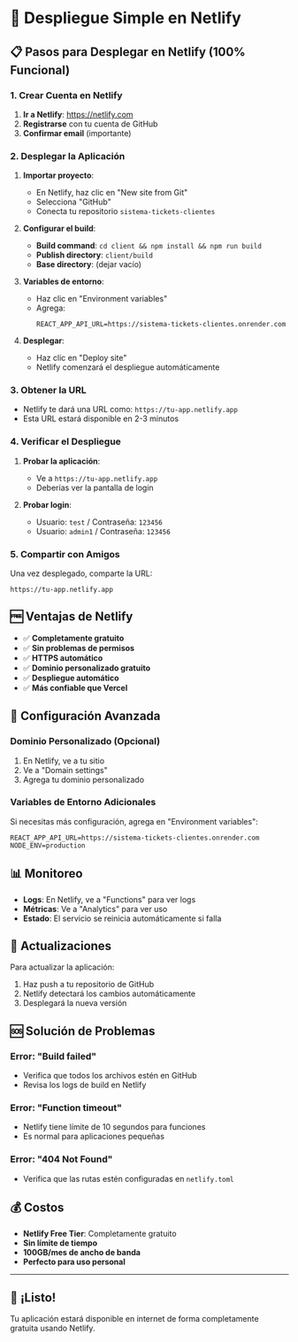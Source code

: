 # 🚀 Despliegue Simple en Netlify

## 📋 Pasos para Desplegar en Netlify (100% Funcional)

### 1. Crear Cuenta en Netlify

1. **Ir a Netlify**: https://netlify.com
2. **Registrarse** con tu cuenta de GitHub
3. **Confirmar email** (importante)

### 2. Desplegar la Aplicación

1. **Importar proyecto**:
   - En Netlify, haz clic en "New site from Git"
   - Selecciona "GitHub"
   - Conecta tu repositorio `sistema-tickets-clientes`

2. **Configurar el build**:
   - **Build command**: `cd client && npm install && npm run build`
   - **Publish directory**: `client/build`
   - **Base directory**: (dejar vacío)

3. **Variables de entorno**:
   - Haz clic en "Environment variables"
   - Agrega:
     ```
     REACT_APP_API_URL=https://sistema-tickets-clientes.onrender.com
     ```

4. **Desplegar**:
   - Haz clic en "Deploy site"
   - Netlify comenzará el despliegue automáticamente

### 3. Obtener la URL

- Netlify te dará una URL como: `https://tu-app.netlify.app`
- Esta URL estará disponible en 2-3 minutos

### 4. Verificar el Despliegue

1. **Probar la aplicación**:
   - Ve a `https://tu-app.netlify.app`
   - Deberías ver la pantalla de login

2. **Probar login**:
   - Usuario: `test` / Contraseña: `123456`
   - Usuario: `admin1` / Contraseña: `123456`

### 5. Compartir con Amigos

Una vez desplegado, comparte la URL:
```
https://tu-app.netlify.app
```

## 🆓 Ventajas de Netlify

- ✅ **Completamente gratuito**
- ✅ **Sin problemas de permisos**
- ✅ **HTTPS automático**
- ✅ **Dominio personalizado gratuito**
- ✅ **Despliegue automático**
- ✅ **Más confiable que Vercel**

## 🔧 Configuración Avanzada

### Dominio Personalizado (Opcional)

1. En Netlify, ve a tu sitio
2. Ve a "Domain settings"
3. Agrega tu dominio personalizado

### Variables de Entorno Adicionales

Si necesitas más configuración, agrega en "Environment variables":
```
REACT_APP_API_URL=https://sistema-tickets-clientes.onrender.com
NODE_ENV=production
```

## 📊 Monitoreo

- **Logs**: En Netlify, ve a "Functions" para ver logs
- **Métricas**: Ve a "Analytics" para ver uso
- **Estado**: El servicio se reinicia automáticamente si falla

## 🔄 Actualizaciones

Para actualizar la aplicación:
1. Haz push a tu repositorio de GitHub
2. Netlify detectará los cambios automáticamente
3. Desplegará la nueva versión

## 🆘 Solución de Problemas

### Error: "Build failed"
- Verifica que todos los archivos estén en GitHub
- Revisa los logs de build en Netlify

### Error: "Function timeout"
- Netlify tiene límite de 10 segundos para funciones
- Es normal para aplicaciones pequeñas

### Error: "404 Not Found"
- Verifica que las rutas estén configuradas en `netlify.toml`

## 💰 Costos

- **Netlify Free Tier**: Completamente gratuito
- **Sin límite de tiempo**
- **100GB/mes de ancho de banda**
- **Perfecto para uso personal**

---

## 🎉 ¡Listo!

Tu aplicación estará disponible en internet de forma completamente gratuita usando Netlify. 